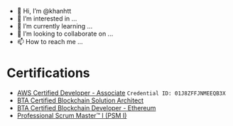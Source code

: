 - 👋 Hi, I’m @khanhtt
- 👀 I’m interested in ...
- 🌱 I’m currently learning ...
- 💞️ I’m looking to collaborate on ...
- 📫 How to reach me ...

# Certifications
- [AWS Certified Developer - Associate](https://aw.certmetrics.com/amazon/public/verification.aspx)
  `Credential ID: 01J8ZFFJNMEEQB3X`
- [BTA Certified Blockchain Solution Architect](https://www.btacertified.com/dlink/ed0121c571dabe1baaca78d24ef60a8fd72a197208090cd3480f3ad168187230/certdisplayhash)
- [BTA Certified Blockchain Developer - Ethereum](https://www.btacertified.com/dlink/bcddace03e7a50a6b5df25b8ea821b5791a3d2f0899830dd111dcad84b86f9db/certdisplayhash)
- [Professional Scrum Master™ I (PSM I)](https://www.credly.com/badges/9506ba24-3d3d-4b68-8f99-f40327ded451)

<!---
khanhtt/khanhtt is a ✨ special ✨ repository because its `README.md` (this file) appears on your GitHub profile.
You can click the Preview link to take a look at your changes.
--->
